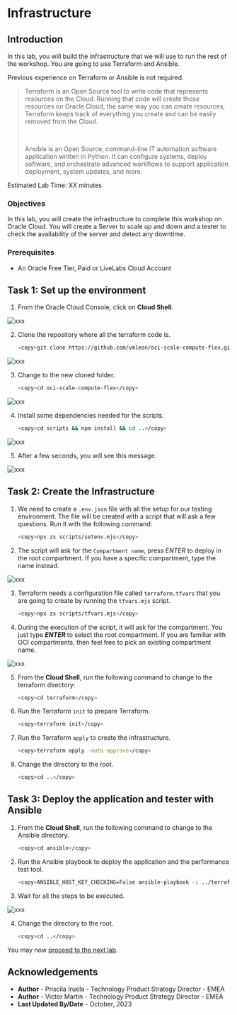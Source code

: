 # Infrastructure

## Introduction

In this lab, you will build the infrastructure that we will use to run the rest of the workshop. You are going to use Terraform and Ansible.

Previous experience on Terraform or Ansible is not required. 

> Terraform is an Open Source tool to write code that represents resources on the Cloud. Running that code will create those resources on Oracle Cloud, the same way you can create resources, Terraform keeps track of everything you create and can be easily removed from the Cloud.<br>
> 
> <br>
>
> Ansible is an Open Source, command-line IT automation software application written in Python. It can configure systems, deploy software, and orchestrate advanced workflows to support application deployment, system updates, and more.

Estimated Lab Time: XX minutes

### Objectives

In this lab, you will create the infrastructure to complete this workshop on Oracle Cloud. You will create a Server to scale up and down and a tester to check the availability of the server and detect any downtime.

### Prerequisites

* An Oracle Free Tier, Paid or LiveLabs Cloud Account

## Task 1: Set up the environment

1. From the Oracle Cloud Console, click on **Cloud Shell**.

  ![xxx](images/xxx.png)

2. Clone the repository where all the terraform code is.

    ```bash
    <copy>git clone https://github.com/vmleon/oci-scale-compute-flex.git</copy>
    ```

  ![xxx](images/xxx.png)

3. Change to the new cloned folder.

    ```bash
    <copy>cd oci-scale-compute-flex</copy>
    ```

  ![xxx](images/xxx.png)

4. Install some dependencies needed for the scripts.

    ```bash
    <copy>cd scripts && npm install && cd ..</copy>
    ```

  ![xxx](images/xxx.png)

5. After a few seconds, you will see this message.

  ![xxx](images/xxx.png)

## Task 2: Create the Infrastructure

1. We need to create a `.env.json` file with all the setup for our testing environment. The file will be created with a script that will ask a few questions. Run it with the following command:

    ```bash
    <copy>npx zx scripts/setenv.mjs</copy>
    ```

2. The script will ask for the `Compartment name`, press _ENTER_ to deploy in the root compartment. If you have a specific compartment, type the name instead.

  ![xxx](./images/xxx.png)

3. Terraform needs a configuration file called `terraform.tfvars` that you are going to create by running the `tfvars.mjs` script.

    ```bash
    <copy>npx zx scripts/tfvars.mjs</copy>
    ```

4. During the execution of the script, it will ask for the compartment. You just type _**ENTER**_ to select the root compartment. If you are familiar with OCI compartments, then feel free to pick an existing compartment name.

  ![xxx](images/xxx.png)

5. From the **Cloud Shell**, run the following command to change to the terraform directory:

    ```bash
    <copy>cd terraform</copy>
    ```

6. Run the Terraform `init` to prepare Terraform.

    ```bash
    <copy>terraform init</copy>
    ```

7. Run the Terraform `apply` to create the infrastructure.

    ```bash
    <copy>terraform apply -auto-approve</copy>
    ```

8. Change the directory to the root.

    ```bash
    <copy>cd ..</copy>
    ```

## Task 3: Deploy the application and tester with Ansible

1. From the **Cloud Shell**, run the following command to change to the Ansible directory.

    ```bash
    <copy>cd ansible</copy>
    ```

2. Run the Ansible playbook to deploy the application and the performance test tool.

    ```bash
    <copy>ANSIBLE_HOST_KEY_CHECKING=False ansible-playbook -i ../terraform/generated/app.ini ./demo.yaml</copy>
    ```

3. Wait for all the steps to be executed.

  ![xxx](./images/xxx.png)

4. Change the directory to the root.

    ```bash
    <copy>cd ..</copy>
    ```

You may now [proceed to the next lab](#next).

## Acknowledgements

* **Author** - Priscila Iruela - Technology Product Strategy Director - EMEA
* **Author** - Victor Martin - Technology Product Strategy Director - EMEA
* **Last Updated By/Date** - October, 2023
